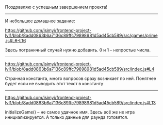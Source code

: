 Поздравляю с успешным завершением проекта!

---

И небольшое домашнее задание:

https://github.com/isimyi/frontend-project-lvl1/blob/8add0863b6a7136c89ffc79898981d5ad45cb589/src/games/prime.js#L6-L16

Здесь пограничный случай нужно добавить. 0 и 1 – непростые числа.

---

https://github.com/isimyi/frontend-project-lvl1/blob/8add0863b6a7136c89ffc79898981d5ad45cb589/src/index.js#L4

Странная константа, много вопросов сразу возникает по ней. Понятнее будет если не выводить этот текст в константу

---

https://github.com/isimyi/frontend-project-lvl1/blob/8add0863b6a7136c89ffc79898981d5ad45cb589/src/index.js#L13

initializeGame() – не самое удачное имя. Здесь всё же не игра инициализируется. А только данные для раунда готовятся.